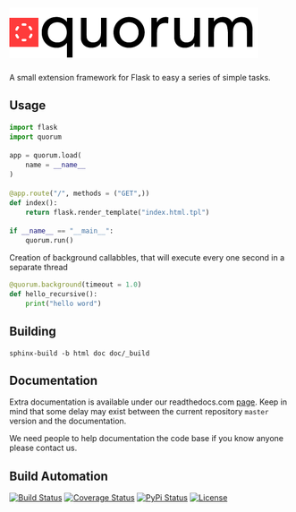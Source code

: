 # [![Quorum Extensions for Flask](res/logo.png)](http://flask-quorum.hive.pt)

A small extension framework for Flask to easy a series of simple tasks.

## Usage

```python
import flask
import quorum

app = quorum.load(
    name = __name__
)

@app.route("/", methods = ("GET",))
def index():
    return flask.render_template("index.html.tpl")

if __name__ == "__main__":
    quorum.run()
```

Creation of background callabbles, that will execute every one second in a separate thread

```python
@quorum.background(timeout = 1.0)
def hello_recursive():
    print("hello word")
```

## Building

    sphinx-build -b html doc doc/_build

## Documentation

Extra documentation is available under our readthedocs.com [page](https://quorum.readthedocs.org). Keep
in mind that some delay may exist between the current repository `master` version and the documentation.

We need people to help documentation the code base if you know anyone please contact us.

## Build Automation

[![Build Status](https://travis-ci.org/hivesolutions/flask_quorum.svg?branch=master)](https://travis-ci.org/hivesolutions/flask_quorum)
[![Coverage Status](https://coveralls.io/repos/hivesolutions/flask_quorum/badge.svg?branch=master)](https://coveralls.io/r/hivesolutions/flask_quorum?branch=master)
[![PyPi Status](https://img.shields.io/pypi/v/quorum.svg)](https://pypi.python.org/pypi/quorum)
[![License](https://img.shields.io/badge/license-Apache%202.0-blue.svg)](https://www.apache.org/licenses/)
